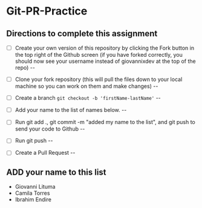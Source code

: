 # Git-PR-Practice

## Directions to complete this assignment

- [ ] Create your own version of this repository by clicking the Fork button in the top right of the Github screen (if you have forked correctly, you should now see your username instead of giovannixdev at the top of the repo)
--
- [ ] Clone your fork repository (this will pull the files down to your local machine so you can work on them and make changes)
--
- [ ] Create a branch `git checkout -b 'firstName-lastName'`
--
- [ ] Add your name to the list of names below.
--
- [ ] Run git add ., git commit -m "added my name to the list", and git push to send your code to Github
--
- [ ] Run git push 
--
- [ ] Create a Pull Request
--


## ADD your name to this list

- Giovanni Lituma
- Camila Torres
- Ibrahim Endire
